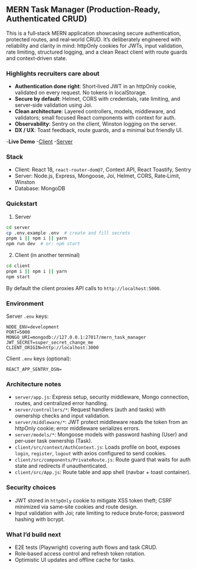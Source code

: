 ## MERN Task Manager (Production-Ready, Authenticated CRUD)

This is a full‑stack MERN application showcasing secure authentication, protected routes, and real‑world CRUD. It’s deliberately engineered with reliability and clarity in mind: httpOnly cookies for JWTs, input validation, rate limiting, structured logging, and a clean React client with route guards and context‑driven state.

### Highlights recruiters care about
- **Authentication done right**: Short‑lived JWT in an httpOnly cookie, validated on every request. No tokens in localStorage.
- **Secure by default**: Helmet, CORS with credentials, rate limiting, and server‑side validation using Joi.
- **Clean architecture**: Layered controllers, models, middleware, and validators; small focused React components with context for auth.
- **Observability**: Sentry on the client, Winston logging on the server.
- **DX / UX**: Toast feedback, route guards, and a minimal but friendly UI.

-**Live Demo**
-[Client](https://mern-task-manager-1-pil2.onrender.com)
-[Server](https://mern-task-manager-1phx.onrender.com)

### Stack
- Client: React 18, `react-router-dom@7`, Context API, React Toastify, Sentry
- Server: Node.js, Express, Mongoose, Joi, Helmet, CORS, Rate‑Limit, Winston
- Database: MongoDB

### Quickstart
1) Server
```bash
cd server
cp .env.example .env  # create and fill secrets
pnpm i || npm i || yarn
npm run dev  # or: npm start
```

2) Client (in another terminal)
```bash
cd client
pnpm i || npm i || yarn
npm start
```

By default the client proxies API calls to `http://localhost:5000`.

### Environment
Server `.env` keys:
```
NODE_ENV=development
PORT=5000
MONGO_URI=mongodb://127.0.0.1:27017/mern_task_manager
JWT_SECRET=super_secret_change_me
CLIENT_ORIGIN=http://localhost:3000
```

Client `.env` keys (optional):
```
REACT_APP_SENTRY_DSN=
```

### Architecture notes
- `server/app.js`: Express setup, security middleware, Mongo connection, routes, and centralized error handling.
- `server/controllers/*`: Request handlers (auth and tasks) with ownership checks and input validation.
- `server/middleware/*`: JWT protect middleware reads the token from an httpOnly cookie; error middleware serializes errors.
- `server/models/*`: Mongoose models with password hashing (User) and per‑user task ownership (Task).
- `client/src/context/AuthContext.js`: Loads profile on boot, exposes `login`, `register`, `logout` with axios configured to send cookies.
- `client/src/components/PrivateRoute.js`: Route guard that waits for auth state and redirects if unauthenticated.
- `client/src/App.js`: Route table and app shell (navbar + toast container).

### Security choices
- JWT stored in `httpOnly` cookie to mitigate XSS token theft; CSRF minimized via same‑site cookies and route design.
- Input validation with Joi; rate limiting to reduce brute‑force; password hashing with bcrypt.

### What I’d build next
- E2E tests (Playwright) covering auth flows and task CRUD.
- Role‑based access control and refresh token rotation.
- Optimistic UI updates and offline cache for tasks.
